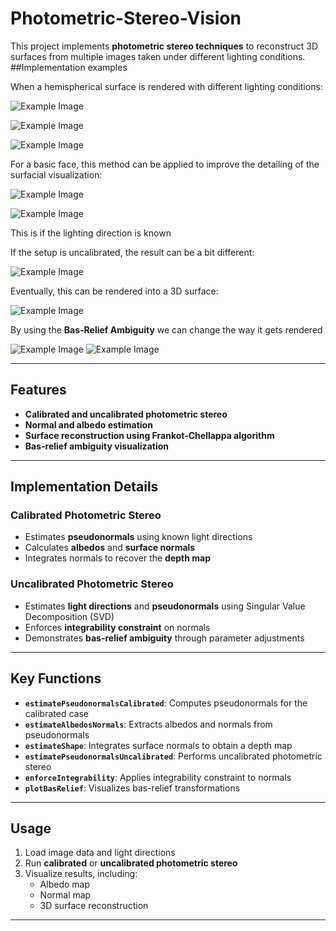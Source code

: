 # Photometric-Stereo-Vision


This project implements **photometric stereo techniques** to reconstruct 3D surfaces from multiple images taken under different lighting conditions.
##Implementation examples

When a hemispherical surface is rendered with different lighting conditions:

![Example Image](images/sphere1.png) 

![Example Image](images/sphere2.png)

![Example Image](images/sphere\3png)

For a basic face, this method can be applied to improve the detailing of the surfacial visualization:

![Example Image](images/facegrey.png)

![Example Image](images/facecol.png)

This is if the lighting direction is known

If the setup is uncalibrated, the result can be a bit different:

![Example Image](images/facecoluncalib.png)


Eventually, this can be rendered into a 3D surface:

![Example Image](images/face3d.png)

By using the **Bas-Relief Ambiguity** we can change the way it gets rendered

![Example Image](images/face3d2.png) ![Example Image](images/face3d3.png)

---

## Features

- **Calibrated and uncalibrated photometric stereo**  
- **Normal and albedo estimation**  
- **Surface reconstruction using Frankot-Chellappa algorithm**  
- **Bas-relief ambiguity visualization**  

---

## Implementation Details

### Calibrated Photometric Stereo
- Estimates **pseudonormals** using known light directions
- Calculates **albedos** and **surface normals**
- Integrates normals to recover the **depth map**

### Uncalibrated Photometric Stereo
- Estimates **light directions** and **pseudonormals** using Singular Value Decomposition (SVD)
- Enforces **integrability constraint** on normals
- Demonstrates **bas-relief ambiguity** through parameter adjustments

---

## Key Functions

- **`estimatePseudonormalsCalibrated`**: Computes pseudonormals for the calibrated case  
- **`estimateAlbedosNormals`**: Extracts albedos and normals from pseudonormals  
- **`estimateShape`**: Integrates surface normals to obtain a depth map  
- **`estimatePseudonormalsUncalibrated`**: Performs uncalibrated photometric stereo  
- **`enforceIntegrability`**: Applies integrability constraint to normals  
- **`plotBasRelief`**: Visualizes bas-relief transformations  

---

## Usage

1. Load image data and light directions  
2. Run **calibrated** or **uncalibrated photometric stereo**  
3. Visualize results, including:  
   - Albedo map  
   - Normal map  
   - 3D surface reconstruction  

---

